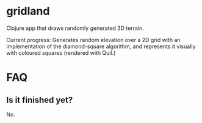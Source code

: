 # gridland

Clojure app that draws randomly generated 3D terrain.

Current progress: Generates random elevation over a 2D grid with an implementation of the diamond-square algorithm, and represents it visually with coloured squares (rendered with Quil.)

# FAQ

## Is it finished yet?

No.
